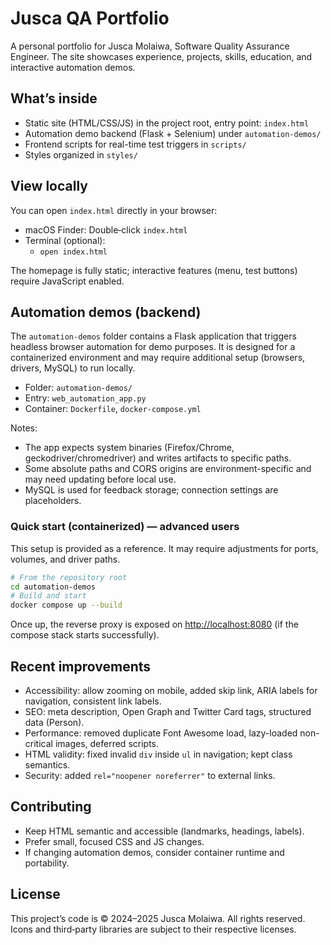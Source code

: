 # Jusca QA Portfolio

A personal portfolio for Jusca Molaiwa, Software Quality Assurance Engineer. The site showcases experience, projects, skills, education, and interactive automation demos.

## What’s inside

- Static site (HTML/CSS/JS) in the project root, entry point: `index.html`
- Automation demo backend (Flask + Selenium) under `automation-demos/`
- Frontend scripts for real-time test triggers in `scripts/`
- Styles organized in `styles/`

## View locally

You can open `index.html` directly in your browser:

- macOS Finder: Double‑click `index.html`
- Terminal (optional):
  - `open index.html`

The homepage is fully static; interactive features (menu, test buttons) require JavaScript enabled.

## Automation demos (backend)

The `automation-demos` folder contains a Flask application that triggers headless browser automation for demo purposes. It is designed for a containerized environment and may require additional setup (browsers, drivers, MySQL) to run locally.

- Folder: `automation-demos/`
- Entry: `web_automation_app.py`
- Container: `Dockerfile`, `docker-compose.yml`

Notes:

- The app expects system binaries (Firefox/Chrome, geckodriver/chromedriver) and writes artifacts to specific paths.
- Some absolute paths and CORS origins are environment-specific and may need updating before local use.
- MySQL is used for feedback storage; connection settings are placeholders.

### Quick start (containerized) — advanced users

This setup is provided as a reference. It may require adjustments for ports, volumes, and driver paths.

```bash
# From the repository root
cd automation-demos
# Build and start
docker compose up --build
```

Once up, the reverse proxy is exposed on <http://localhost:8080> (if the compose stack starts successfully).

## Recent improvements

- Accessibility: allow zooming on mobile, added skip link, ARIA labels for navigation, consistent link labels.
- SEO: meta description, Open Graph and Twitter Card tags, structured data (Person).
- Performance: removed duplicate Font Awesome load, lazy-loaded non-critical images, deferred scripts.
- HTML validity: fixed invalid `div` inside `ul` in navigation; kept class semantics.
- Security: added `rel="noopener noreferrer"` to external links.

## Contributing

- Keep HTML semantic and accessible (landmarks, headings, labels).
- Prefer small, focused CSS and JS changes.
- If changing automation demos, consider container runtime and portability.

## License

This project’s code is © 2024–2025 Jusca Molaiwa. All rights reserved. Icons and third‑party libraries are subject to their respective licenses.
